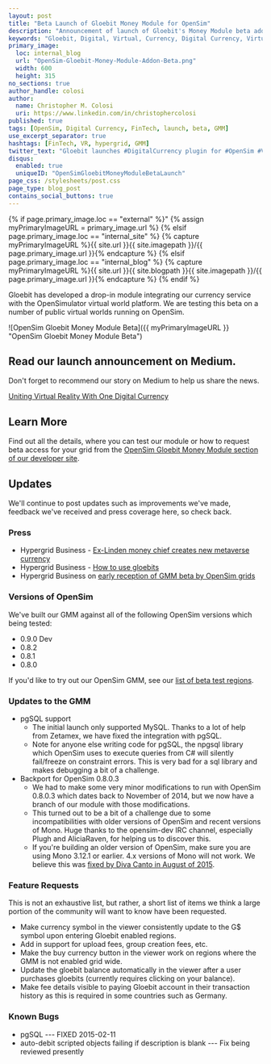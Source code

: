 ```yaml
---
layout: post
title: "Beta Launch of Gloebit Money Module for OpenSim"
description: "Announcement of launch of Gloebit's Money Module beta addon for the OpenSimulator virtual world platform."
keywords: "Gloebit, Digital, Virtual, Currency, Digital Currency, Virtual Currency, FinTech, OpenSim, OpenSimulator, Beta, GMM, Gloebit Money Module, Gloebit Money Module addon, addon, beta, plugin, virtual world, virtual reality, commerce backbone, commerce, monetization, payments"
primary_image:
  loc: internal_blog
  url: "OpenSim-Gloebit-Money-Module-Addon-Beta.png"
  width: 600
  height: 315
no_sections: true
author_handle: colosi
author:
  name: Christopher M. Colosi
  uri: https://www.linkedin.com/in/christophercolosi
published: true
tags: [OpenSim, Digital Currency, FinTech, launch, beta, GMM]
use_excerpt_separator: true
hashtags: [FinTech, VR, hypergrid, GMM]
twitter_text: "Gloebit launches #DigitalCurrency plugin for #OpenSim #VirtualWorld"
disqus:
  enabled: true
  uniqueID: "OpenSimGloebitMoneyModuleBetaLaunch"
page_css: /stylesheets/post.css
page_type: blog_post
contains_social_buttons: true
---
```

{% if page.primary_image.loc == "external" %}"
  {% assign myPrimaryImageURL = primary_image.url %}
{% elsif page.primary_image.loc == "internal_site" %}
  {% capture myPrimaryImageURL %}{{ site.url }}{{ site.imagepath }}/{{ page.primary_image.url }}{% endcapture %}
{% elsif page.primary_image.loc == "internal_blog" %}
  {% capture myPrimaryImageURL %}{{ site.url }}{{ site.blogpath }}{{ site.imagepath }}/{{ page.primary_image.url }}{% endcapture %}
{% endif %}

Gloebit has developed a drop-in module integrating our currency service with the OpenSimulator virtual world platform.  We are testing this beta on a number of public virtual worlds running on OpenSim.  

![OpenSim Gloebit Money Module Beta]({{ myPrimaryImageURL }} "OpenSim Gloebit Money Module Beta")

<!--end_excerpt-->

## Read our launch announcement on Medium. ##

Don't forget to recommend our story on Medium to help us share the news.

<script async src="https://static.medium.com/embed.js"></script><a class="m-story" data-collapsed="true" href="https://medium.com/@colosi/uniting-virtual-reality-with-one-digital-currency-edb71b312eb5">Uniting Virtual Reality With One Digital Currency</a>

## Learn More ##

Find out all the details, where you can test our module or how to request beta access for your grid from the [OpenSim Gloebit Money Module section of our developer site](http://dev.gloebit.com/opensim/).

## Updates ##

We'll continue to post updates such as improvements we've made, feedback we've received and press coverage here, so check back.

### Press ###

- Hypergrid Business - [Ex-Linden money chief creates new metaverse currency](http://www.hypergridbusiness.com/2016/02/ex-linden-money-man-creates-new-hypergrid-currency/)
- Hypergrid Business - [How to use gloebits](http://www.hypergridbusiness.com/2016/02/how-to-use-gloebits/)
- Hypergrid Business on [early reception of GMM beta by OpenSim grids](http://www.hypergridbusiness.com/2016/02/hosting-firms-grids-split-on-gloebits/)

### Versions of OpenSim ###

We've built our GMM against all of the following OpenSim versions which being tested:

- 0.9.0 Dev
- 0.8.2
- 0.8.1
- 0.8.0

If you'd like to try out our OpenSim GMM, see our [list of beta test regions](http://dev.gloebit.com/opensim/#test). 

### Updates to the GMM ###

- pgSQL support
  - The initial launch only supported MySQL.  Thanks to a lot of help from Zetamex, we have fixed the integration with pgSQL.
  - Note for anyone else writing code for pgSQL, the npgsql library which OpenSim uses to execute queries from C# will silently fail/freeze on constraint errors.  This is very bad for a sql library and makes debugging a bit of a challenge.
- Backport for OpenSim 0.8.0.3
  - We had to make some very minor modifications to run with OpenSim 0.8.0.3 which dates back to November of 2014, but we now have a branch of our module with those modifications.
  - This turned out to be a bit of a challenge due to some incompatibilities with older versions of OpenSim and recent versions of Mono.  Huge thanks to the opensim-dev IRC channel, especially Plugh and AliciaRaven, for helping us to discover this.  
  - If you're building an older version of OpenSim, make sure you are using Mono 3.12.1 or earlier.  4.x versions of Mono will not work.  We believe this was [fixed by Diva Canto in August of 2015](http://opensimulator.org/viewgit/?a=commit&p=opensim&h=4cbbbefbf63f6cab4241563ebf56c6b0bea30ed3).

### Feature Requests ###

This is not an exhaustive list, but rather, a short list of items we think a large portion of the community will want to know have been requested.

- Make currency symbol in the viewer consistently update to the G$ symbol upon entering Gloebit enabled regions.
- Add in support for upload fees, group creation fees, etc.
- Make the buy currency button in the viewer work on regions where the GMM is not enabled grid wide.
- Update the gloebit balance automatically in the viewer after a user purchases gloebits (currently requires clicking on your balance).
- Make fee details visible to paying Gloebit account in their transaction history as this is required in some countries such as Germany.

### Known Bugs ###

- pgSQL --- FIXED 2015-02-11
- auto-debit scripted objects failing if description is blank --- Fix being reviewed presently


